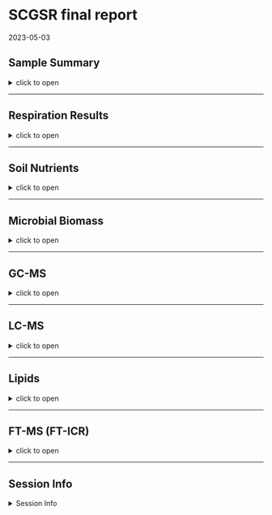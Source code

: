 SCGSR final report
================
2023-05-03

## Sample Summary

<details>
<summary>
click to open
</summary>

Soils from northwest Alaska were homogenized and pre-incubated at -2 and
-6 degrees Celsius for three months after which they were incubated at
2,4,6,8,10 degrees Celsius for one week. After the week long incubation
soils were extracted using 0.5M K2SO4, and chloroform extracted to
measure microbial biomass and nutrient concentrations. Sub-samples were
also sent to PNNL for MPLEx (Methanol chloroform extraction) to provide
more comprehensive analysis of the molecular composition of organic
matter using FT-ICR, NMR, GC-MS and LC-MS techniques. Lipidomics were
also performed to ascertain if there were any significant shifts in
microbial biomass.

</details>

------------------------------------------------------------------------

## Respiration Results

<details>
<summary>
click to open
</summary>

Respiration measurements were taken daily during the incubation using a
Li-850 bench top respiration unit. Below are the respiration rates for
each sample, as well as the calculates total C respired. Respiration
varied significantly by incubation day, incubation temperature (LME, p
\< 0.001), and pre-incubation temperature (LME, p = 0. 0137). Asterisks
signify significant variation in ANOVA analysis (p\<0.05).

![](SCGSR_Final_data_report2_files/figure-gfm/unnamed-chunk-1-1.png)<!-- -->

</details>

------------------------------------------------------------------------

## Soil Nutrients

<details>
<summary>
click to open
</summary>

Soil K2SO4 extracts were utilized to measure ammonium, Nitrate, Total
free primary amines, phosphate, Total reducing sugars. Below are the
concentration data. An asterisks indicates a significant (p\<= 0.05,
ANOVA) difference in pre-incubation temperature. Overall ANOVA showed
that TRS changed significantly due to pre-incubation, incubation
temperature, and the interaction (ANOVA, p \< 0.001). Pre-incubated
moderate freeze soil TRS concentrations remained similar to
non-incubated soils which had significantly higher concentrations than
pre-incubated mild freeze soils (ANOVA, f = 18.18, p \< 0.013). Though
there was a trend for pre-incubated and incubated soils to have
increased concentrations of all N forms (Ammonium, Nitrate, and TFPA)
when compared to non-incubated soils, the pre-incubation temperatures
showed no significant differences after the incubation (ANOVA, p\>
0.0696405). Pre-incubation and incubation temperatures had little to no
effect on phosphate concentrations in incubated soils (ANOVA, p \> 0.49)

![](SCGSR_Final_data_report2_files/figure-gfm/unnamed-chunk-2-1.png)<!-- -->
![](SCGSR_Final_data_report2_files/figure-gfm/unnamed-chunk-3-1.png)<!-- -->

</details>

------------------------------------------------------------------------

## Microbial Biomass

<details>
<summary>
click to open
</summary>

Microbial biomass C and N was measures to identify changes in biomass
through the incubation. An asterisks indicates a significant (p\<= 0.05)
difference in pre-incubation temperature.Overall, MBC following the
incubation was significantly greater in soils that experienced the
moderate freeze compared to mild freeze (ANOVA, f = 5.19, p = 0.0138),
whereas incubation temperature and interaction did not affect MBC
significantly (ANOVA, p \> 0.071). For soils that experienced moderate
freeze, post-incubation MBC remained more or less unchanged compared to
T0 (Dunnett, p \> 0.25). On the other hand, soils that experienced mild
freeze had numerically lower MBC compared to T0; however, these values
were highly variable and therefore not significant overall (Dunnett, p
\> 0.25).

![](SCGSR_Final_data_report2_files/figure-gfm/unnamed-chunk-4-1.png)<!-- -->

</details>

------------------------------------------------------------------------

## GC-MS

<details>
<summary>
click to open
</summary>

Below is the relative quantification of compounds identified by gas
chromatography within the MPLEx extracts.Little to no variation was
identified that corresponds to the more broad metrics above in the soil
nutrient section.The statistics suggested that incubation temperature
induced significant variation for all compounds and saccharides only
(p\<0.022, PERMANOVA), though separation was not identifiable on the
PCAs. The majority of compounds measured were unidentified.

#### PCA

<img src="SCGSR_Final_data_report2_files/figure-gfm/unnamed-chunk-5-1.png" width="50%" /><img src="SCGSR_Final_data_report2_files/figure-gfm/unnamed-chunk-5-2.png" width="50%" />

</details>

------------------------------------------------------------------------

## LC-MS

<details>
<summary>
click to open
</summary>

Below is the relative quantification of compounds identified by liquid
chromatography within the MPLEx extracts.Little to no variation was
identified that corresponds to the more broad metrics above in the soil
nutrient section.The statistics suggested that incubation temperature
induced significant variation for all compounds and saccharides only
(p\<0.005, PERMANOVA), though separation was not identifiable on the
PCAs. The majority of compounds measured were unidentified.

#### PCA

<img src="SCGSR_Final_data_report2_files/figure-gfm/unnamed-chunk-6-1.png" width="50%" /><img src="SCGSR_Final_data_report2_files/figure-gfm/unnamed-chunk-6-2.png" width="50%" /><img src="SCGSR_Final_data_report2_files/figure-gfm/unnamed-chunk-6-3.png" width="50%" />

</details>

------------------------------------------------------------------------

## Lipids

<details>
<summary>
click to open
</summary>

Lipid analysis was done via liquid chrometography on MEPLEx extracts.
Some variation was identified between pre-incubation temperatures,
though little was biologically significant. Conclusion that small
changes in biomass were present but not significant. Incubation
temperature induced significant variation for lipids in the negative
mode only (p=0.009, PERMANOVA), though separation was not identifiable
on the PCAs. A big missing piece to this analysis would be community
composition.

<img src="SCGSR_Final_data_report2_files/figure-gfm/unnamed-chunk-7-1.png" width="100%" />

<img src="SCGSR_Final_data_report2_files/figure-gfm/unnamed-chunk-8-1.png" width="50%" /><img src="SCGSR_Final_data_report2_files/figure-gfm/unnamed-chunk-8-2.png" width="50%" />

</details>

------------------------------------------------------------------------

## FT-MS (FT-ICR)

<details>
<summary>
click to open
</summary>

FTICR was performed on MEPLEx extracts to gain a qualitative
understanding of the changes in organic matter composition after the
incubation. We identified differences in the total number of unique
compounds between mild and moderate freeze soils, before and after the
incubation. Unique compounds between mild and moderate freeze soils are
visualized on van krevelen diagrams corresponding to H/C (hydrogen to
carbon) vs. O/C (oxygen to carbon) content. This could be indicative of
microbial processing of organic matter and production of new organic
compounds. The PCA with both layers showed no separation based on pre
incubation and incubation temperature. When looking at non-polar layer
PCA we see a separation between the mild and moderate freeze driven by
the aromatics, and condensed aromatics in the mild freeze samples. The
pre incubation explains ~17% of the variation while the incubation
explains ~18% of the variation (PERMANOVA, F \> 5.54, p = 0.001).

#### FTICR Van krevelen diagrams:

![](SCGSR_Final_data_report2_files/figure-gfm/unnamed-chunk-9-1.png)<!-- -->

![](SCGSR_Final_data_report2_files/figure-gfm/unnamed-chunk-10-1.png)<!-- -->

#### Unique peaks at each incubation temperature

<img src="SCGSR_Final_data_report2_files/figure-gfm/unnamed-chunk-11-1.png" width="100%" />

    ## NULL

| Class              | -2_Pre | -6_Pre | -2_2 | -6_2 | -2_4 | -6_4 | -2_6 | -6_6 | -2_8 | -6_8 | -2_10 | -6_10 |
|:-------------------|-------:|-------:|-----:|-----:|-----:|-----:|-----:|-----:|-----:|-----:|------:|------:|
| aliphatic          |    313 |    114 |  465 |   49 |  402 |   56 |  408 |   46 |  520 |   14 |   566 |    60 |
| aromatic           |     34 |     13 |   18 |   16 |   21 |   14 |   13 |   18 |   48 |    3 |    21 |    35 |
| condensed aromatic |     15 |      2 |   27 |    3 |   NA |   18 |    9 |    3 |   25 |   NA |     7 |     9 |
| unsaturated/lignin |     85 |     79 |   86 |   54 |   69 |   42 |   57 |   27 |  166 |    9 |    69 |    75 |

Unique between preincubation temperatures at each incubation temperature

#### Relative Abundance of each molecular class

![](SCGSR_Final_data_report2_files/figure-gfm/unnamed-chunk-12-1.png)<!-- -->

#### PCA results:

<img src="SCGSR_Final_data_report2_files/figure-gfm/unnamed-chunk-13-1.png" width="50%" /><img src="SCGSR_Final_data_report2_files/figure-gfm/unnamed-chunk-13-2.png" width="50%" /><img src="SCGSR_Final_data_report2_files/figure-gfm/unnamed-chunk-13-3.png" width="50%" />

</details>

------------------------------------------------------------------------

## Session Info

<details>
<summary>
Session Info
</summary>

Date run: 2023-08-25

    ## R version 4.2.3 (2023-03-15 ucrt)
    ## Platform: x86_64-w64-mingw32/x64 (64-bit)
    ## Running under: Windows 10 x64 (build 19045)
    ## 
    ## Matrix products: default
    ## 
    ## locale:
    ## [1] LC_COLLATE=English_United States.utf8 
    ## [2] LC_CTYPE=English_United States.utf8   
    ## [3] LC_MONETARY=English_United States.utf8
    ## [4] LC_NUMERIC=C                          
    ## [5] LC_TIME=English_United States.utf8    
    ## 
    ## attached base packages:
    ## [1] grid      stats     graphics  grDevices utils     datasets  methods  
    ## [8] base     
    ## 
    ## other attached packages:
    ##  [1] ropls_1.30.0        trelliscopejs_0.2.6 pmartR_2.4.0       
    ##  [4] agricolae_1.3-6     knitr_1.43          nlme_3.1-162       
    ##  [7] cowplot_1.1.1       ggpubr_0.6.0        janitor_2.2.0      
    ## [10] pracma_2.4.2        reshape2_1.4.4      ggbiplot_0.55      
    ## [13] scales_1.2.1        plyr_1.8.8          vegan_2.6-4        
    ## [16] lattice_0.20-45     permute_0.9-7       lubridate_1.9.2    
    ## [19] forcats_1.0.0       stringr_1.5.0       dplyr_1.1.2        
    ## [22] purrr_1.0.1         readr_2.1.4         tidyr_1.3.0        
    ## [25] tibble_3.2.1        ggplot2_3.4.1       tidyverse_2.0.0    
    ## [28] tarchetypes_0.7.7   targets_1.2.0      
    ## 
    ## loaded via a namespace (and not attached):
    ##   [1] readxl_1.4.3                backports_1.4.1            
    ##   [3] qqman_0.1.8                 systemfonts_1.0.4          
    ##   [5] igraph_1.5.0                lazyeval_0.2.2             
    ##   [7] splines_4.2.3               AlgDesign_1.2.1            
    ##   [9] listenv_0.9.0               GenomeInfoDb_1.34.9        
    ##  [11] digest_0.6.33               foreach_1.5.2              
    ##  [13] htmltools_0.5.5             fansi_1.0.4                
    ##  [15] magrittr_2.0.3              checkmate_2.2.0            
    ##  [17] base64url_1.4               cluster_2.1.4              
    ##  [19] tzdb_0.4.0                  limma_3.54.2               
    ##  [21] globals_0.16.2              matrixStats_1.0.0          
    ##  [23] timechange_0.2.0            prettyunits_1.1.1          
    ##  [25] colorspace_2.1-0            textshaping_0.3.6          
    ##  [27] haven_2.5.3                 xfun_0.39                  
    ##  [29] callr_3.7.3                 crayon_1.5.2               
    ##  [31] RCurl_1.98-1.12             jsonlite_1.8.7             
    ##  [33] Exact_3.2                   iterators_1.0.14           
    ##  [35] glue_1.6.2                  gtable_0.3.3               
    ##  [37] zlibbioc_1.44.0             XVector_0.38.0             
    ##  [39] webshot_0.5.5               DelayedArray_0.24.0        
    ##  [41] questionr_0.7.8             car_3.1-2                  
    ##  [43] BiocGenerics_0.44.0         abind_1.4-5                
    ##  [45] mvtnorm_1.2-2               rstatix_0.7.2              
    ##  [47] miniUI_0.1.1.1              Rcpp_1.0.11                
    ##  [49] MultiDataSet_1.26.0         viridisLite_0.4.2          
    ##  [51] xtable_1.8-4                progress_1.2.2             
    ##  [53] proxy_0.4-27                mclust_6.0.0               
    ##  [55] stats4_4.2.3                htmlwidgets_1.6.2          
    ##  [57] httr_1.4.6                  calibrate_1.7.7            
    ##  [59] ellipsis_0.3.2              farver_2.1.1               
    ##  [61] pkgconfig_2.0.3             utf8_1.2.3                 
    ##  [63] polynom_1.4-1               labeling_0.4.2             
    ##  [65] tidyselect_1.2.0            rlang_1.1.1                
    ##  [67] later_1.3.1                 cellranger_1.1.0           
    ##  [69] munsell_0.5.0               tools_4.2.3                
    ##  [71] cli_3.6.1                   generics_0.1.3             
    ##  [73] broom_1.0.5                 evaluate_0.21              
    ##  [75] fastmap_1.1.1               ragg_1.2.5                 
    ##  [77] yaml_2.3.7                  processx_3.8.2             
    ##  [79] fs_1.6.2                    future.callr_0.8.1         
    ##  [81] rootSolve_1.8.2.3           future_1.33.0              
    ##  [83] mime_0.12                   ggExtra_0.10.0             
    ##  [85] compiler_4.2.3              rstudioapi_0.15.0          
    ##  [87] plotly_4.10.2               e1071_1.7-13               
    ##  [89] ggsignif_0.6.4              klaR_1.7-2                 
    ##  [91] DescTools_0.99.49           stringi_1.7.12             
    ##  [93] highr_0.10                  ps_1.7.5                   
    ##  [95] Matrix_1.6-0                vctrs_0.6.3                
    ##  [97] pillar_1.9.0                lifecycle_1.0.3            
    ##  [99] furrr_0.3.1                 combinat_0.0-8             
    ## [101] PNWColors_0.1.0             data.table_1.14.8          
    ## [103] bitops_1.0-7                lmom_2.9                   
    ## [105] httpuv_1.6.11               GenomicRanges_1.50.2       
    ## [107] R6_2.5.1                    promises_1.2.0.1           
    ## [109] gld_2.6.6                   IRanges_2.32.0             
    ## [111] parallelly_1.36.0           codetools_0.2-19           
    ## [113] boot_1.3-28.1               MASS_7.3-58.2              
    ## [115] SummarizedExperiment_1.28.0 withr_2.5.0                
    ## [117] S4Vectors_0.36.2            autocogs_0.1.4             
    ## [119] GenomeInfoDbData_1.2.9      expm_0.999-7               
    ## [121] mgcv_1.8-42                 parallel_4.2.3             
    ## [123] hms_1.1.3                   MultiAssayExperiment_1.24.0
    ## [125] labelled_2.12.0             class_7.3-21               
    ## [127] rmarkdown_2.23              snakecase_0.11.0           
    ## [129] MatrixGenerics_1.10.0       carData_3.0-5              
    ## [131] DistributionUtils_0.6-0     Biobase_2.58.0             
    ## [133] shiny_1.7.4.1               base64enc_0.1-3

</details>
